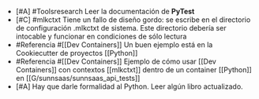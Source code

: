 - [#A] #Toolsresearch Leer la documentación de **PyTest**
- [#C] #mlkctxt Tiene un fallo de diseño gordo: se escribe en el directorio de configuración .mlkctxt de sistema. Este directorio debería ser intocable y funcionar en condiciones de sólo lectura
- #Referencia #[[Dev Containers]] Un buen ejemplo está en la Cookiecutter de proyectos [[Python]]
- #Referencia #[[Dev Containers]] Ejemplo de cómo usar [[Dev Containers]] con contextos [[mlkctxt]] dentro de un container [[Python]] en [[G/sunnsaas/sunnsaas_api_tests]]
- [#A] Hay que darle formalidad al Python. Leer algún libro actualizado.
